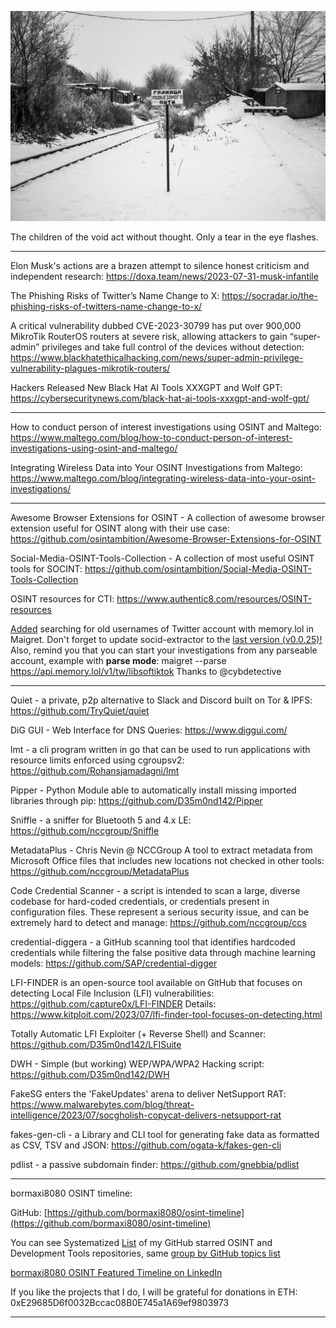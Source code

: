 ![alt text](img/18.jpg)

The children of the void act without thought. Only a tear in the eye flashes.

---

Elon Musk's actions are a brazen attempt to silence honest criticism and independent research: https://doxa.team/news/2023-07-31-musk-infantile

The Phishing Risks of Twitter’s Name Change to X: https://socradar.io/the-phishing-risks-of-twitters-name-change-to-x/

A critical vulnerability dubbed CVE-2023-30799 has put over 900,000 MikroTik RouterOS routers at severe risk, allowing attackers to gain “super-admin” privileges and take full control of the devices without detection: https://www.blackhatethicalhacking.com/news/super-admin-privilege-vulnerability-plagues-mikrotik-routers/

Hackers Released New Black Hat AI Tools XXXGPT and Wolf GPT: https://cybersecuritynews.com/black-hat-ai-tools-xxxgpt-and-wolf-gpt/

----

How to conduct person of interest investigations using OSINT and Maltego: https://www.maltego.com/blog/how-to-conduct-person-of-interest-investigations-using-osint-and-maltego/

Integrating Wireless Data into Your OSINT Investigations from Maltego: https://www.maltego.com/blog/integrating-wireless-data-into-your-osint-investigations/

----

Awesome Browser Extensions for OSINT - A collection of awesome browser extension useful for OSINT along with their use case: https://github.com/osintambition/Awesome-Browser-Extensions-for-OSINT

Social-Media-OSINT-Tools-Collection - A collection of most useful OSINT tools for SOCINT: https://github.com/osintambition/Social-Media-OSINT-Tools-Collection

OSINT resources for CTI: https://www.authentic8.com/resources/OSINT-resources

[Added](https://github.com/soxoj/maigret/commit/f5ca005766dcf073d4268284a48fbf3d716611cc) searching for old usernames of Twitter account with memory.lol in Maigret.
Don't forget to update socid-extractor to the [last version (v0.0.25)!](https://github.com/soxoj/socid-extractor/commit/4503617d198219f72e27efbde60248166129b0d7)
Also, remind you that you can start your investigations from any parseable account, example with **parse mode**: maigret --parse https://api.memory.lol/v1/tw/libsoftiktok
Thanks to @cybdetective

----

Quiet - a private, p2p alternative to Slack and Discord built on Tor & IPFS: https://github.com/TryQuiet/quiet

DiG GUI - Web Interface for DNS Queries: https://www.diggui.com/

lmt - a cli program written in go that can be used to run applications with resource limits enforced using cgroupsv2: https://github.com/Rohansjamadagni/lmt

Pipper - Python Module able to automatically install missing imported libraries through pip: https://github.com/D35m0nd142/Pipper

Sniffle - a sniffer for Bluetooth 5 and 4.x LE: https://github.com/nccgroup/Sniffle

MetadataPlus - Chris Nevin @ NCCGroup A tool to extract metadata from Microsoft Office files that includes new locations not checked in other tools: https://github.com/nccgroup/MetadataPlus

Code Credential Scanner - a script is intended to scan a large, diverse codebase for hard-coded credentials, or credentials present in configuration files. These represent a serious security issue, and can be extremely hard to detect and manage: https://github.com/nccgroup/ccs
 
credential-diggera - a GitHub scanning tool that identifies hardcoded credentials while filtering the false positive data through machine learning models: https://github.com/SAP/credential-digger

LFI-FINDER is an open-source tool available on GitHub that focuses on detecting Local File Inclusion (LFI) vulnerabilities: https://github.com/capture0x/LFI-FINDER
Details: https://www.kitploit.com/2023/07/lfi-finder-tool-focuses-on-detecting.html

Totally Automatic LFI Exploiter (+ Reverse Shell) and Scanner: https://github.com/D35m0nd142/LFISuite

DWH - Simple (but working) WEP/WPA/WPA2 Hacking script: https://github.com/D35m0nd142/DWH

FakeSG enters the 'FakeUpdates' arena to deliver NetSupport RAT: https://www.malwarebytes.com/blog/threat-intelligence/2023/07/socgholish-copycat-delivers-netsupport-rat

fakes-gen-cli - a Library and CLI tool for generating fake data as formatted as CSV, TSV and JSON: https://github.com/ogata-k/fakes-gen-cli

pdlist - a passive subdomain finder: https://github.com/gnebbia/pdlist

----

bormaxi8080 OSINT timeline:

GitHub: [https://github.com/bormaxi8080/osint-timeline](https://github.com/bormaxi8080/osint-timeline)

You can see Systematized [List](https://github.com/bormaxi8080/github-starred-repos-builder/blob/main/starred_repos.md) of my GitHub starred OSINT and Development Tools repositories, same [group by GitHub topics list](https://github.com/bormaxi8080/starred)

[bormaxi8080 OSINT Featured Timeline on LinkedIn](https://www.linkedin.com/in/osintech/details/featured/)

If you like the projects that I do, I will be grateful for donations in ETH: 0xE29685D6f0032Bccac08B0E745a1A69ef9803973

----
